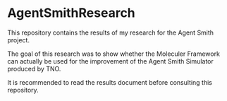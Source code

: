 # AgentSmithResearch

This repository contains the results of my research for the Agent Smith project.

The goal of this research was to show whether the Moleculer Framework can actually be used for the improvement of the Agent Smith Simulator produced by TNO.

It is recommended to read the results document before consulting this repository.
